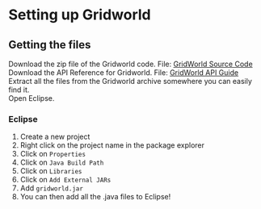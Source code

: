 # **Setting up Gridworld**</br> 
## **Getting the files** </br>
Download the zip file of the Gridworld code. File: [GridWorld Source Code](http://apcentral.collegeboard.com/apc/public/repository/GridWorldCode.zip) </br>
Download the API Reference for Gridworld. File: [GridWorld API Guide](files/GridWorldAPI.pdf "GridWorld API") </br>
Extract all the files from the Gridworld archive somewhere you can easily find it. </br>
Open Eclipse. </br>
### **Eclipse** </br>
1. Create a new project
2. Right click on the project name in the package explorer
3. Click on ```Properties``` 
4. Click on ```Java Build Path```
5. Click on ```Libraries```
6. Click on ```Add External JARs```
7. Add ```gridworld.jar```  
8. You can then add all the .java files to Eclipse!
